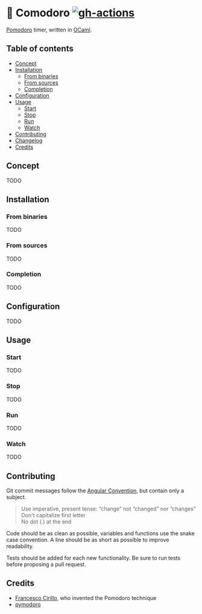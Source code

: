 # 🍅 Comodoro [![gh-actions](https://github.com/soywod/comodoro/workflows/CI/badge.svg)](https://github.com/soywod/comodoro/actions?query=workflow%3ACI)

[Pomodoro](https://en.wikipedia.org/wiki/Pomodoro_Technique) timer, written in
[OCaml](https://ocaml.org/index.fr.html).

## Table of contents

* [Concept](#concept)
* [Installation](#installation)
  * [From binaries](#from-binaries)
  * [From sources](#from-sources)
  * [Completion](#completion)
* [Configuration](#configuration)
* [Usage](#usage)
  * [Start](#start)
  * [Stop](#stop)
  * [Run](#run)
  * [Watch](#watch)
* [Contributing](#contributing)
* [Changelog](https://github.com/soywod/comodoro/blob/master/CHANGELOG.md#changelog)
* [Credits](#credits)

## Concept

TODO

## Installation
### From binaries

TODO

### From sources

TODO

### Completion

TODO

## Configuration

TODO

## Usage
### Start

TODO

### Stop

TODO

### Run

TODO

### Watch

TODO

## Contributing

Git commit messages follow the [Angular
Convention](https://gist.github.com/stephenparish/9941e89d80e2bc58a153), but
contain only a subject.

  > Use imperative, present tense: “change” not “changed” nor
  > “changes”<br>Don't capitalize first letter<br>No dot (.) at the end

Code should be as clean as possible, variables and functions use the snake case
convention. A line should be as short as possible to improve readability.

Tests should be added for each new functionality. Be sure to run tests before
proposing a pull request.

## Credits

- [Francesco Cirillo](https://francescocirillo.com/), who invented the Pomodoro technique
- [pymodoro](https://github.com/rogeralmeida/pymodoro)
